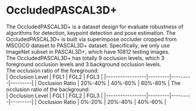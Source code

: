 # OccludedPASCAL3D+
The OccludedPASCAL3D+ is a dataset design for evaluate robustness of algorithms for detection, keypoint detection and pose estimation. 
The OccludedPASCAL3D+ is built via superimpose occluder cropped from MSCOCO dataset to PASCAL3D+ dataset. Specifically, we only use ImageNet subset in PASCAL3D+, which have 10812 testing images.   
The OccludedPASCAL3D+ has totally 9 occlusion levels, which 3 foreground occlusion levels and 3 background occlusion levels.  
The occlusion ratio of the foreground:  
| Occlusion Level | FGL1    | FGL2    | FGL3    |
|-----------------|---------|---------|---------|
| Occlusion Ratio | 20%-40% | 40%-60% | 60%-80% |
The occlusion ratio of the background:  
| Occlusion Level | FGL1    | FGL2    | FGL3    |
|-----------------|---------|---------|---------|
| Occlusion Ratio | 0%-20%  | 20%-40% | 40%-60% |

